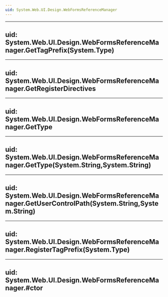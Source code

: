 ```yaml
---
uid: System.Web.UI.Design.WebFormsReferenceManager
---
```


---
uid: System.Web.UI.Design.WebFormsReferenceManager.GetTagPrefix(System.Type)
---

---
uid: System.Web.UI.Design.WebFormsReferenceManager.GetRegisterDirectives
---

---
uid: System.Web.UI.Design.WebFormsReferenceManager.GetType
---

---
uid: System.Web.UI.Design.WebFormsReferenceManager.GetType(System.String,System.String)
---

---
uid: System.Web.UI.Design.WebFormsReferenceManager.GetUserControlPath(System.String,System.String)
---

---
uid: System.Web.UI.Design.WebFormsReferenceManager.RegisterTagPrefix(System.Type)
---

---
uid: System.Web.UI.Design.WebFormsReferenceManager.#ctor
---
